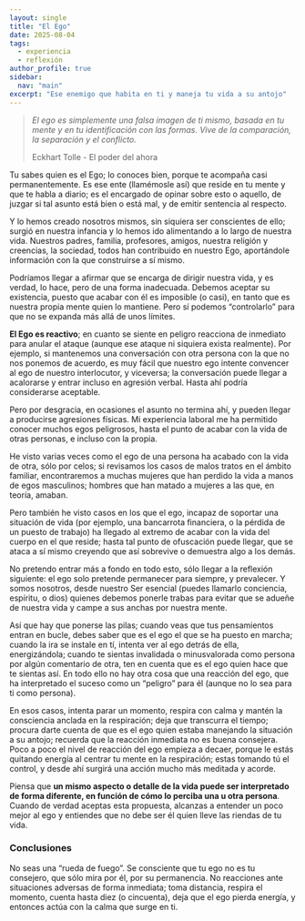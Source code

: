 ```yaml
---
layout: single
title: "El Ego"
date: 2025-08-04
tags:
  - experiencia
  - reflexión
author_profile: true
sidebar:
  nav: "main"
excerpt: "Ese enemigo que habita en ti y maneja tu vida a su antojo"
---
```


> *El ego es simplemente una falsa imagen de ti mismo, basada en tu mente y en tu identificación con las formas. Vive de la comparación, la separación y el conflicto.*
> 
> Eckhart Tolle - El poder del ahora

Tu sabes quien es el Ego; lo conoces bien, porque te acompaña casi permanentemente. Es ese ente (llamémosle así) que reside en tu mente y que te habla a diario; es el encargado de opinar sobre esto o aquello, de juzgar si tal asunto está bien o está mal, y de emitir sentencia al respecto. 

Y lo hemos creado nosotros mismos, sin siquiera ser conscientes de ello; surgió en nuestra infancia y lo hemos ido alimentando a lo largo de nuestra vida. Nuestros padres, familia, profesores, amigos, nuestra religión y creencias, la sociedad, todos han contribuido en nuestro Ego, aportándole información con la que construirse a sí mismo. 

Podríamos llegar a afirmar que se encarga de dirigir nuestra vida, y es verdad, lo hace, pero de una forma inadecuada. Debemos aceptar su existencia, puesto que acabar con él es imposible (o casi), en tanto que es nuestra propia mente quien lo mantiene. Pero sí podemos “controlarlo” para que no se expanda más allá de unos límites.

**El Ego es reactivo**; en cuanto se siente en peligro reacciona de inmediato para anular el ataque (aunque ese ataque ni siquiera exista realmente). Por ejemplo, si mantenemos una conversación con otra persona con la que no nos ponemos de acuerdo, es muy fácil que nuestro ego intente convencer al ego de nuestro interlocutor, y viceversa; la conversación puede llegar a acalorarse y entrar incluso en agresión verbal. Hasta ahí podría considerarse aceptable.

Pero por desgracia, en ocasiones el asunto no termina ahí, y pueden llegar a producirse agresiones físicas. Mi experiencia laboral me ha permitido conocer muchos egos  peligrosos, hasta el punto de acabar con la vida de otras personas, e incluso con la propia.

He visto varias veces como el ego de una persona ha acabado con la vida de otra, sólo por celos; si revisamos los casos de malos tratos en el ámbito familiar, encontraremos a muchas mujeres que han perdido la vida a manos de egos masculinos; hombres que han matado a mujeres a las que, en teoría, amaban.

Pero también he visto casos en los que el ego, incapaz de soportar una situación de vida (por ejemplo, una bancarrota financiera, o la pérdida de un puesto de trabajo) ha llegado al extremo de acabar con la vida del cuerpo en el que reside; hasta tal punto de ofuscación puede llegar, que se ataca a sí mismo creyendo que así sobrevive o demuestra algo a los demás.

No pretendo entrar más a fondo en todo esto, sólo llegar a la reflexión siguiente: el ego solo pretende permanecer para siempre, y prevalecer.  Y somos nosotros, desde nuestro Ser esencial (puedes llamarlo conciencia, espíritu, o dios) quienes debemos ponerle trabas para evitar que se adueñe de nuestra vida y campe a sus anchas por nuestra mente.

Así que hay que ponerse las pilas; cuando veas que tus pensamientos entran en bucle, debes saber que es el ego el que se ha puesto en marcha; cuando la ira se instale en tí, intenta ver al ego detrás de ella, energizándola; cuando te sientas invalidada o minusvalorada como persona por algún comentario de otra, ten en cuenta que es el ego quien hace que te sientas así. En todo ello no hay otra cosa que una reacción del ego, que ha interpretado el suceso como un “peligro” para él (aunque no lo sea para ti como persona).

En esos casos, intenta parar un momento, respira con calma y mantén la consciencia anclada en la respiración; deja que transcurra el tiempo; procura darte cuenta de que es el ego quien estaba manejando la situación a su antojo; recuerda que la reacción inmediata no es buena consejera. Poco a poco el nivel de reacción del ego empieza a decaer, porque le estás quitando energía al centrar tu mente en la respiración; estas tomando tú el control, y desde ahí surgirá una acción mucho más meditada y acorde.

Piensa que **un mismo aspecto o detalle de la vida puede ser interpretado de forma diferente, en función de cómo lo perciba una u otra persona**. Cuando de verdad aceptas esta propuesta, alcanzas a entender un poco mejor al ego y entiendes que no debe ser él quien lleve las riendas de tu vida.
### Conclusiones

No seas una “rueda de fuego”. Se consciente que tu ego no es tu consejero, que sólo mira por él, por su permanencia. No reacciones ante situaciones adversas de forma inmediata; toma distancia, respira el momento, cuenta hasta diez (o cincuenta), deja que el ego pierda energía, y entonces actúa con la calma que surge en ti.